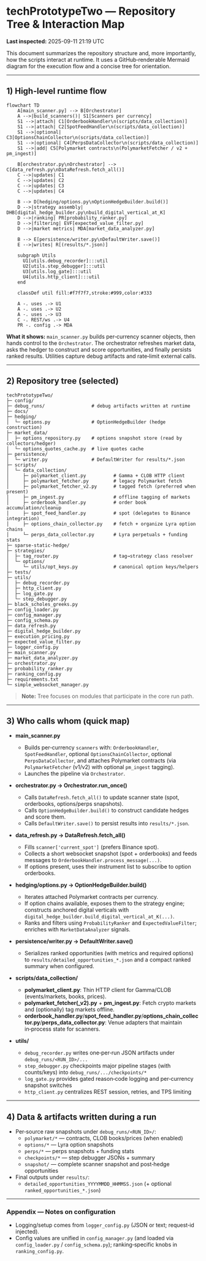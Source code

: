 # techPrototypeTwo — Repository Tree & Interaction Map

**Last inspected:** 2025-09-11 21:19 UTC

This document summarizes the repository structure and, more importantly, how the scripts interact at runtime. It uses a GitHub‑renderable Mermaid diagram for the execution flow and a concise tree for orientation.

---

## 1) High‑level runtime flow

```mermaid
flowchart TD
    A[main_scanner.py] --> B[Orchestrator]
    A -->|build_scanners()| S1[Scanners per currency]
    S1 -->|attach| C1[OrderbookHandler\n(scripts/data_collection)]
    S1 -->|attach| C2[SpotFeedHandler\n(scripts/data_collection)]
    S1 -->|optional| C3[OptionsChainCollector\n(scripts/data_collection)]
    S1 -->|optional| C4[PerpsDataCollector\n(scripts/data_collection)]
    S1 -->|add| C5[Polymarket contracts\n(PolymarketFetcher / v2 + pm_ingest)]

    B[orchestrator.py\nOrchestrator] --> C[data_refresh.py\nDataRefresh.fetch_all()]
    C -->|updates| C1
    C -->|updates| C2
    C -->|updates| C3
    C -->|updates| C4

    B --> D[hedging/options.py\nOptionHedgeBuilder.build()]
    D -->|strategy assembly| DHB[digital_hedge_builder.py\nbuild_digital_vertical_at_K]
    D -->|ranking| PR[probability_ranker.py]
    D -->|filtering| EVF[expected_value_filter.py]
    D -->|market metrics| MDA[market_data_analyzer.py]

    B --> E[persistence/writer.py\nDefaultWriter.save()]
    E -->|writes| R[(results/*.json)]

    subgraph Utils
      U1[utils.debug_recorder]:::util
      U2[utils.step_debugger]:::util
      U3[utils.log_gate]:::util
      U4[utils.http_client]:::util
    end

    classDef util fill:#f7f7f7,stroke:#999,color:#333

    A -. uses .-> U1
    A -. uses .-> U2
    A -. uses .-> U3
    C -. REST/ws .-> U4
    PR -. config .-> MDA
```

**What it shows:** `main_scanner.py` builds per‑currency scanner objects, then hands control to the `Orchestrator`. The orchestrator refreshes market data, asks the hedger to construct and score opportunities, and finally persists ranked results. Utilities capture debug artifacts and rate‑limit external calls.

---

## 2) Repository tree (selected)

```
techPrototypeTwo/
├─ config/
├─ debug_runs/                 # debug artifacts written at runtime
├─ docs/
├─ hedging/
│  └─ options.py               # OptionHedgeBuilder (hedge construction)
├─ market_data/
│  ├─ options_repository.py    # options snapshot store (read by collectors/hedger)
│  └─ options_quotes_cache.py  # live quotes cache
├─ persistence/
│  └─ writer.py                # DefaultWriter for results/*.json
├─ scripts/
│  └─ data_collection/
│     ├─ polymarket_client.py          # Gamma + CLOB HTTP client
│     ├─ polymarket_fetcher.py         # legacy Polymarket fetch
│     ├─ polymarket_fetcher_v2.py      # tagged fetch (preferred when present)
│     ├─ pm_ingest.py                  # offline tagging of markets
│     ├─ orderbook_handler.py          # order book accumulation/cleanup
│     ├─ spot_feed_handler.py          # spot (delegates to Binance integration)
│     ├─ options_chain_collector.py    # fetch + organize Lyra option chains
│     └─ perps_data_collector.py       # Lyra perpetuals + funding stats
├─ sparse-static-hedge/
├─ strategies/
│  ├─ tag_router.py                    # tag→strategy class resolver
│  └─ options/
│     └─ utils/opt_keys.py             # canonical option keys/helpers
├─ tests/
├─ utils/
│  ├─ debug_recorder.py
│  ├─ http_client.py
│  ├─ log_gate.py
│  └─ step_debugger.py
├─ black_scholes_greeks.py
├─ config_loader.py
├─ config_manager.py
├─ config_schema.py
├─ data_refresh.py
├─ digital_hedge_builder.py
├─ execution_pricing.py
├─ expected_value_filter.py
├─ logger_config.py
├─ main_scanner.py
├─ market_data_analyzer.py
├─ orchestrator.py
├─ probability_ranker.py
├─ ranking_config.py
├─ requirements.txt
└─ simple_websocket_manager.py
```

> **Note:** Tree focuses on modules that participate in the core run path.

---

## 3) Who calls whom (quick map)

- **main_scanner.py**
  - Builds per‑currency `scanners` with: `OrderbookHandler`, `SpotFeedHandler`, optional `OptionsChainCollector`, optional `PerpsDataCollector`, and attaches Polymarket contracts (via `PolymarketFetcher` (v1/v2) with optional `pm_ingest` tagging).
  - Launches the pipeline via `Orchestrator`.

- **orchestrator.py → Orchestrator.run_once()**
  - Calls `DataRefresh.fetch_all()` to update scanner state (spot, orderbooks, options/perps snapshots).
  - Calls `OptionHedgeBuilder.build()` to construct candidate hedges and score them.
  - Calls `DefaultWriter.save()` to persist results into `results/*.json`.

- **data_refresh.py → DataRefresh.fetch_all()**
  - Fills `scanner['current_spot']` (prefers Binance spot).
  - Collects a short websocket snapshot (spot + orderbooks) and feeds messages to `OrderbookHandler.process_message(...)`.
  - If options present, uses their instrument list to subscribe to option orderbooks.

- **hedging/options.py → OptionHedgeBuilder.build()**
  - Iterates attached Polymarket contracts per currency.
  - If option chains available, exposes them to the strategy engine; constructs anchored digital verticals with `digital_hedge_builder.build_digital_vertical_at_K(...)`.
  - Ranks and filters using `ProbabilityRanker` and `ExpectedValueFilter`; enriches with `MarketDataAnalyzer` signals.

- **persistence/writer.py → DefaultWriter.save()**
  - Serializes ranked opportunities (with metrics and required options) to `results/detailed_opportunities_*.json` and a compact ranked summary when configured.

- **scripts/data_collection/**
  - **polymarket_client.py**: Thin HTTP client for Gamma/CLOB (events/markets, books, prices).
  - **polymarket_fetcher(_v2).py** + **pm_ingest.py**: Fetch crypto markets and (optionally) tag markets offline.
  - **orderbook_handler.py**/**spot_feed_handler.py**/**options_chain_collector.py**/**perps_data_collector.py**: Venue adapters that maintain in‑process state for scanners.

- **utils/**
  - `debug_recorder.py` writes one‑per‑run JSON artifacts under `debug_runs/<RUN_ID>/...`
  - `step_debugger.py` checkpoints major pipeline stages (with counts/keys) into `debug_runs/.../checkpoints/*`
  - `log_gate.py` provides gated reason‑code logging and per‑currency snapshot switches
  - `http_client.py` centralizes REST session, retries, and TPS limiting

---

## 4) Data & artifacts written during a run

- Per‑source raw snapshots under `debug_runs/<RUN_ID>/`:
  - `polymarket/*` — contracts, CLOB books/prices (when enabled)
  - `options/*` — Lyra option snapshots
  - `perps/*` — perps snapshots + funding stats
  - `checkpoints/*` — step debugger JSONs + summary
  - `snapshot/` — complete scanner snapshot and post‑hedge opportunities
- Final outputs under `results/`:
  - `detailed_opportunities_YYYYMMDD_HHMMSS.json` (+ optional `ranked_opportunities_*.json`)

---

### Appendix — Notes on configuration

- Logging/setup comes from `logger_config.py` (JSON or text; request‑id injected).
- Config values are unified in `config_manager.py` (and loaded via `config_loader.py` / `config_schema.py`); ranking‑specific knobs in `ranking_config.py`.
